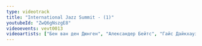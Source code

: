 ```yaml
---
type: videotrack
title: "International Jazz Summit - (1)"
youtubeId: "ZwQ6gNszgE8"
videoevents: vevt0013
videoartists: ["Бен ван ден Дюнген", "Александер Бейтс", "Гайс Дайкхаузен", "Coh Mr. Saxman", "Питер Бейтс", "Карен Деврооп", "Франс ван Гейст"]
---
```


